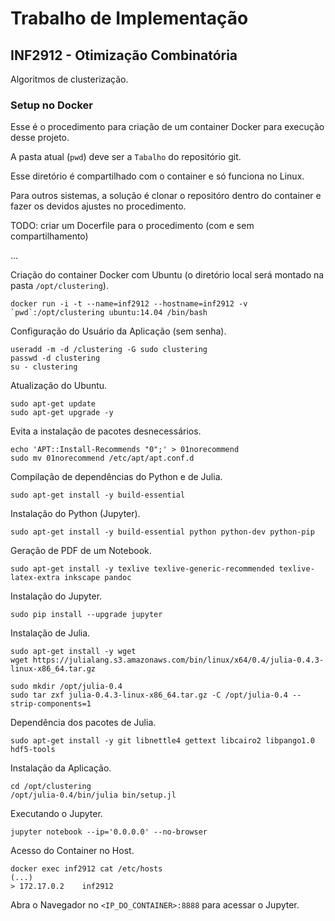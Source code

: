 # Trabalho de Implementação

## INF2912 - Otimização Combinatória

Algoritmos de clusterização.

### Setup no Docker

Esse é o procedimento para criação de um container Docker para execução desse projeto.

A pasta atual (`pwd`) deve ser a `Tabalho` do repositório git.

Esse diretório é compartilhado com o container e só funciona no Linux.

Para outros sistemas, a solução é clonar o repositóro dentro do container e fazer os devidos ajustes no procedimento.

TODO: criar um Docerfile para o procedimento (com e sem compartilhamento)

...

Criação do container Docker com Ubuntu (o diretório local será montado na pasta `/opt/clustering`).

    docker run -i -t --name=inf2912 --hostname=inf2912 -v `pwd`:/opt/clustering ubuntu:14.04 /bin/bash

Configuração do Usuário da Aplicação (sem senha).

    useradd -m -d /clustering -G sudo clustering
    passwd -d clustering
    su - clustering

Atualização do Ubuntu.

    sudo apt-get update
    sudo apt-get upgrade -y

Evita a instalação de pacotes desnecessários.

    echo 'APT::Install-Recommends "0";' > 01norecommend
    sudo mv 01norecommend /etc/apt/apt.conf.d

Compilação de dependências do Python e de Julia.

    sudo apt-get install -y build-essential

Instalação do Python (Jupyter).

    sudo apt-get install -y build-essential python python-dev python-pip

Geração de PDF de um Notebook.

    sudo apt-get install -y texlive texlive-generic-recommended texlive-latex-extra inkscape pandoc

Instalação do Jupyter.

    sudo pip install --upgrade jupyter

Instalação de Julia.

    sudo apt-get install -y wget
    wget https://julialang.s3.amazonaws.com/bin/linux/x64/0.4/julia-0.4.3-linux-x86_64.tar.gz

    sudo mkdir /opt/julia-0.4
    sudo tar zxf julia-0.4.3-linux-x86_64.tar.gz -C /opt/julia-0.4 --strip-components=1

Dependência dos pacotes de Julia.

    sudo apt-get install -y git libnettle4 gettext libcairo2 libpango1.0 hdf5-tools

Instalação da Aplicação.

    cd /opt/clustering
    /opt/julia-0.4/bin/julia bin/setup.jl

Executando o Jupyter.

    jupyter notebook --ip='0.0.0.0' --no-browser

Acesso do Container no Host.

    docker exec inf2912 cat /etc/hosts
    (...)
    > 172.17.0.2	inf2912

Abra o Navegador no `<IP_DO_CONTAINER>:8888` para acessar o Jupyter.

